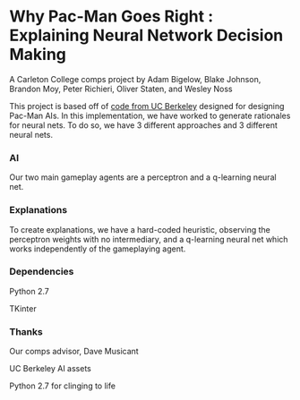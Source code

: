 # Why Pac-Man Goes Right : Explaining Neural Network Decision Making
A Carleton College comps project by Adam Bigelow, Blake Johnson, Brandon Moy, Peter Richieri, Oliver Staten, and Wesley Noss

This project is based off of [code from UC Berkeley](http://ai.berkeley.edu/project_overview.html) designed for designing Pac-Man AIs. In this implementation, we have worked to generate rationales for neural nets. To do so, we have 3 different approaches and 3 different neural nets.

### AI

Our two main gameplay agents are a perceptron and a q-learning neural net.

### Explanations

To create explanations, we have a hard-coded heuristic, observing the perceptron weights with no intermediary, and a q-learning neural net which works independently of the gameplaying agent.

### Dependencies

Python 2.7

TKinter


### Thanks

Our comps advisor, Dave Musicant

UC Berkeley AI assets

Python 2.7 for clinging to life
